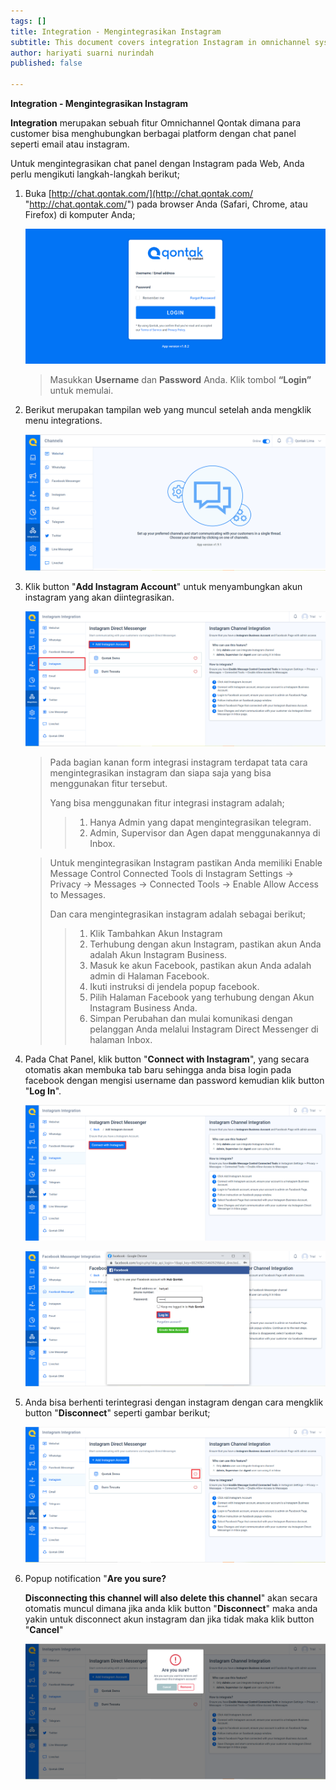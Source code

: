 ```yaml
---
tags: []
title: Integration - Mengintegrasikan Instagram
subtitle: This document covers integration Instagram in omnichannel system
author: hariyati suarni nurindah
published: false

---
```

**Integration - Mengintegrasikan Instagram**

**Integration** merupakan sebuah fitur Omnichannel Qontak dimana para customer bisa menghubungkan berbagai platform dengan chat panel seperti email atau instagram.

Untuk mengintegrasikan chat panel dengan Instagram pada Web, Anda perlu mengikuti langkah-langkah berikut;

1. Buka [http://chat.qontak.com/](http://chat.qontak.com/ "http://chat.qontak.com/") pada browser Anda (Safari, Chrome, atau Firefox) di komputer Anda;

   ![](/uploads/login-qontak-c.png)

   > Masukkan **Username** dan **Password** Anda. Klik tombol **“Login”** untuk memulai.
2. Berikut merupakan tampilan web yang muncul setelah anda mengklik menu integrations.

   ![](/uploads/integrasi.PNG)
3. Klik button "**Add Instagram Account**" untuk menyambungkan akun instagram yang akan diintegrasikan.

   ![](/uploads/instagram1.PNG)

   > Pada bagian kanan form integrasi instagram terdapat tata cara mengintegrasikan instagram dan siapa saja yang bisa menggunakan fitur tersebut.
   >
   > Yang bisa menggunakan fitur integrasi instagram adalah;
   >
   > > 1. Hanya Admin yang dapat mengintegrasikan telegram.
   > > 2. Admin, Supervisor dan Agen dapat menggunakannya di Inbox.

   > Untuk mengintegrasikan Instagram pastikan Anda memiliki Enable Message Control Connected Tools di Instagram Settings -> Privacy -> Messages -> Connected Tools -> Enable Allow Access to Messages.
   >
   > Dan cara mengintegrasikan instagram adalah sebagai berikut;
   >
   > > 1. Klik Tambahkan Akun Instagram
   > > 2. Terhubung dengan akun Instagram, pastikan akun Anda adalah Akun Instagram Business.
   > > 3. Masuk ke akun Facebook, pastikan akun Anda adalah admin di Halaman Facebook.
   > > 4. Ikuti instruksi di jendela popup facebook.
   > > 5. Pilih Halaman Facebook yang terhubung dengan Akun Instagram Business Anda.
   > > 6. Simpan Perubahan dan mulai komunikasi dengan pelanggan Anda melalui Instagram Direct Messenger di halaman Inbox.
4. Pada Chat Panel, klik button "**Connect with Instagram**", yang secara otomatis akan membuka tab baru sehingga anda bisa login pada facebook dengan mengisi username dan password kemudian klik button "**Log In**".

   ![](/uploads/instagram2.PNG)

   ![](/uploads/facebook1.PNG)
5. Anda bisa berhenti terintegrasi dengan instagram dengan cara mengklik button "**Disconnect**" seperti gambar berikut;

   ![](/uploads/instagram4.PNG)
6. Popup notification "**Are you sure?**

   **Disconnecting this channel will also delete this channel**" akan secara otomatis muncul dimana jika anda klik button "**Disconnect**" maka anda yakin untuk disconnect akun instagram  dan jika tidak maka klik button "**Cancel**"

   ![](/uploads/instagram5.PNG)